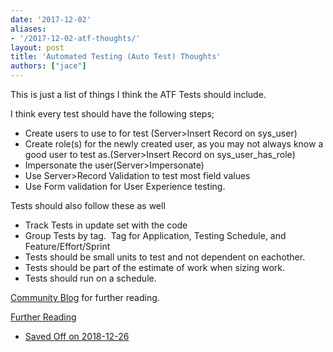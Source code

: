 ```yaml
---
date: '2017-12-02'
aliases:
- '/2017-12-02-atf-thoughts/'
layout: post
title: 'Automated Testing (Auto Test) Thoughts'
authors: ["jace"]
---
```


This is just a list of things I think the ATF Tests should include.

I think every test should have the following steps;

-   Create users to use to for test (Server\>Insert Record on sys\_user)
-   Create role(s) for the newly created user, as you may not always
    know a good user to test as.(Server\>Insert Record on
    sys\_user\_has\_role)
-   Impersonate the user(Server\>Impersonate)
-   Use Server\>Record Validation to test most field values
-   Use Form validation for User Experience testing.

Tests should also follow these as well

-   Track Tests in update set with the code
-   Group Tests by tag.  Tag for Application, Testing Schedule, and
    Feature/Effort/Sprint
-   Tests should be small units to test and not dependent on eachother.
-   Tests should be part of the estimate of work when sizing work.
-   Tests should run on a schedule.

[Community Blog](https://community.servicenow.com/community?id=community_blog&sys_id=1a4e66addbd0dbc01dcaf3231f96192f)
for further reading. 

[Further Reading](https://www.servicenow.com/content/dam/servicenow-assets/public/en-us/doc-type/other-document/nowforum/sydney/hands-on-lab2-automated-testing-framework.pdf)
- [Saved Off on 2018-12-26](./hands-on-lab2-automated-testing-framework.pdf)
